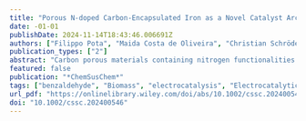 ```yaml
---
title: "Porous N-doped Carbon-Encapsulated Iron as a Novel Catalyst Architecture for the Electrocatalytic Hydrogenation of Benzaldehyde"
date: -01-01
publishDate: 2024-11-14T18:43:46.006691Z
authors: ["Filippo Pota", "Maida Costa de Oliveira", "Christian Schröder", "Marc Brunet Cabré", "Hugo Nolan", "Aran Rafferty", "Olivier Jeannin", "Franck Camerel", "James Behan", "Frederic Barrière", "Paula E Colavita"]
publication_types: ["2"]
abstract: "Carbon porous materials containing nitrogen functionalities and encapsulated iron-based active sites have been suggested as electrocatalysts for energy conversion, however their applications to the hydrogenation of organic substrates via electrocatalytic hydrogenation (ECH) remain unexplored. Herein, we report on a Fe@C:N material synthesized with an adapted annealing procedure and tested as electrocatalyst for the hydrogenation of benzaldehyde. Using different concentrations of the organic, and electrolysis coupled to gas chromatography experiments, we demonstrate that it is possible to use such architectures for the ECH of unsaturated organics. Potential control experiments show that ECH faradaic efficiencies $>$70% are possible in acid electrolytes, while maintaining selectivity for the alcohol over the pinacol dimerization product. Estimates of product formation rates and turnover frequency (TOF) values suggest that these carbon-encapsulated architectures can achieve competitive performance in acid electrolytes relative to both base and precious metal electrodes."
featured: false
publication: "*ChemSusChem*"
tags: ["benzaldehyde", "Biomass", "electrocatalysis", "Electrocatalytic hydrogenation", "Sustainable Chemistry"]
url_pdf: "https://onlinelibrary.wiley.com/doi/abs/10.1002/cssc.202400546"
doi: "10.1002/cssc.202400546"
---
```


